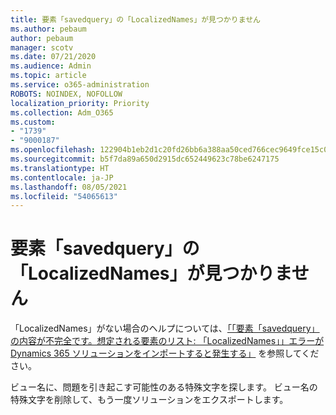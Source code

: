 ```yaml
---
title: 要素「savedquery」の「LocalizedNames」が見つかりません
ms.author: pebaum
author: pebaum
manager: scotv
ms.date: 07/21/2020
ms.audience: Admin
ms.topic: article
ms.service: o365-administration
ROBOTS: NOINDEX, NOFOLLOW
localization_priority: Priority
ms.collection: Adm_O365
ms.custom:
- "1739"
- "9000187"
ms.openlocfilehash: 122904b1eb2d1c20fd26bb6a388aa50ced766cec9649fce15c0fae7f6b322832
ms.sourcegitcommit: b5f7da89a650d2915dc652449623c78be6247175
ms.translationtype: HT
ms.contentlocale: ja-JP
ms.lasthandoff: 08/05/2021
ms.locfileid: "54065613"
---
```

# <a name="missing-localizednames-in-element-savedquery"></a>要素「savedquery」の「LocalizedNames」が見つかりません

「LocalizedNames」がない場合のヘルプについては、[「「要素「savedquery」の内容が不完全です。想定される要素のリスト: 「LocalizedNames」」エラーが Dynamics 365 ソリューションをインポートすると発生する」](https://support.microsoft.com/help/4463330/the-element-savedquery-has-incomplete-content-list-of-possible-element) を参照してください。

ビュー名に、問題を引き起こす可能性のある特殊文字を探します。 ビュー名の特殊文字を削除して、もう一度ソリューションをエクスポートします。